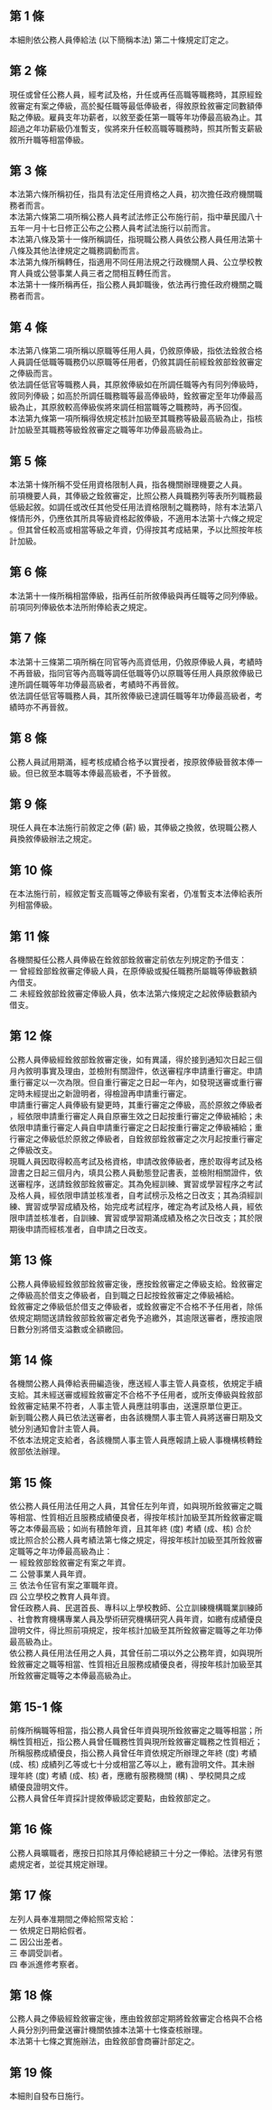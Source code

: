 第 1 條
-------
本細則依公務人員俸給法 (以下簡稱本法) 第二十條規定訂定之。

第 2 條
-------
現任或曾任公務人員，經考試及格，升任或再任高職等職務時，其原經銓  
敘審定有案之俸級，高於擬任職等最低俸級者，得敘原銓敘審定同數額俸  
點之俸級。雇員支年功薪者，以敘至委任第一職等年功俸最高級為止。其  
超過之年功薪級仍准暫支，俟將來升任較高職等職務時，照其所暫支薪級  
敘所升職等相當俸級。

第 3 條
-------
本法第六條所稱初任，指具有法定任用資格之人員，初次擔任政府機關職  
務者而言。  
本法第六條第二項所稱公務人員考試法修正公布施行前，指中華民國八十  
五年一月十七日修正公布之公務人員考試法施行以前而言。  
本法第八條及第十一條所稱調任，指現職公務人員依公務人員任用法第十  
八條及其他法律規定之職務調動而言。  
本法第九條所稱轉任，指適用不同任用法規之行政機關人員、公立學校教  
育人員或公營事業人員三者之間相互轉任而言。  
本法第十一條所稱再任，指公務人員卸職後，依法再行擔任政府機關之職  
務者而言。

第 4 條
-------
本法第八條第二項所稱以原職等任用人員，仍敘原俸級，指依法銓敘合格  
人員調任低職等職務仍以原職等任用者，仍敘其調任前經銓敘部銓敘審定  
之俸級而言。  
依法調任低官等職務人員，其原敘俸級如在所調任職等內有同列俸級時，  
敘同列俸級；如高於所調任職務職等最高俸級時，銓敘審定至年功俸最高  
級為止，其原敘較高俸級俟將來調任相當職等之職務時，再予回復。  
本法第九條第一項所稱得依規定核計加級至其職務等級最高級為止，指核  
計加級至其職務等級銓敘審定之職等年功俸最高級為止。

第 5 條
-------
本法第十條所稱不受任用資格限制人員，指各機關辦理機要之人員。  
前項機要人員，其俸級之銓敘審定，比照公務人員職務列等表所列職務最  
低級起敘。如調任或改任其他受任用法資格限制之職務時，除有本法第八  
條情形外，仍應依其所具等級資格起敘俸級，不適用本法第十六條之規定  
。但其曾任較高或相當等級之年資，仍得按其考成結果，予以比照按年核  
計加級。

第 6 條
-------
本法第十一條所稱相當俸級，指再任前所敘俸級與再任職等之同列俸級。  
前項同列俸級依本法所附俸給表之規定。

第 7 條
-------
本法第十三條第二項所稱在同官等內高資低用，仍敘原俸級人員，考績時  
不再晉級，指同官等內高職等調任低職等仍以原職等任用人員原敘俸級已  
達所調任職等年功俸最高級者，考績時不再晉敘。  
依法調任低官等職務人員，其所敘俸級已達調任職等年功俸最高級者，考  
績時亦不再晉敘。

第 8 條
-------
公務人員試用期滿，經考核成績合格予以實授者，按原敘俸級晉敘本俸一  
級。但已敘至本職等本俸最高級者，不予晉敘。

第 9 條
-------
現任人員在本法施行前敘定之俸 (薪) 級，其俸級之換敘，依現職公務人  
員換敘俸級辦法之規定。

第 10 條
--------
在本法施行前，經敘定暫支高職等之俸級有案者，仍准暫支本法俸給表所  
列相當俸級。

第 11 條
--------
各機關擬任公務人員俸級在銓敘部銓敘審定前依左列規定酌予借支：  
一  曾經銓部銓敘審定俸級人員，在原俸級或擬任職務所屬職等俸級數額  
    內借支。  
二  未經銓敘部銓敘審定俸級人員，依本法第六條規定之起敘俸級數額內  
    借支。

第 12 條
--------
公務人員俸級經銓敘部銓敘審定後，如有異議，得於接到通知次日起三個  
月內敘明事實及理由，並檢附有關證件，依送審程序申請重行審定。申請  
重行審定以一次為限。但自重行審定之日起一年內，如發現送審或重行審  
定時未經提出之新證明者，得檢證再申請重行審定。  
申請重行審定人員俸級有變更時，其重行審定之俸級，高於原敘之俸級者  
，經依限申請重行審定人員自原審生效之日起按重行審定之俸級補給；未  
依限申請重行審定人員自申請重行審定之日起按重行審定之俸級補給；重  
行審定之俸級低於原敘之俸級者，自銓敘部銓敘審定之次月起按重行審定  
之俸級改支。  
現職人員因取得較高考試及格資格，申請改敘俸級者，應於取得考試及格  
證書之日起三個月內，填具公務人員動態登記書表，並檢附相關證件，依  
送審程序，送請銓敘部銓敘審定。其為免經訓練、實習或學習程序之考試  
及格人員，經依限申請並核准者，自考試榜示及格之日改支；其為須經訓  
練、實習或學習成績及格，始完成考試程序，確定為考試及格人員，經依  
限申請並核准者，自訓練、實習或學習期滿成績及格之次日改支；其於限  
期後申請而經核准者，自申請之日改支。

第 13 條
--------
公務人員俸級經銓敘部銓敘審定後，應按銓敘審定之俸級支給。銓敘審定  
之俸級高於借支之俸級者，自到職之日起按銓敘審定之俸級補給。  
銓敘審定之俸級低於借支之俸級者，或銓敘審定不合格不予任用者，除係  
依規定期間送請銓敘部銓敘審定者免予追繳外，其逾限送審者，應按逾限  
日數分別將借支溢數或全額繳回。

第 14 條
--------
各機關公務人員俸給表冊編造後，應送經人事主管人員查核，依規定手續  
支給。其未經送審或經銓敘審定不合格不予任用者，或所支俸級與銓敘部  
銓敘審定結果不符者，人事主管人員應註明事由，送還原單位更正。  
新到職公務人員已依法送審者，由各該機關人事主管人員將送審日期及文  
號分別通知會計主管人員。  
不依本法規定支給者，各該機關人事主管人員應報請上級人事機構核轉銓  
敘部依法辦理。

第 15 條
--------
依公務人員任用法任用之人員，其曾任左列年資，如與現所銓敘審定之職  
等相當、性質相近且服務成績優良者，得按年核計加級至其所銓敘審定職  
等之本俸最高級；如尚有積餘年資，且其年終 (度) 考績 (成、核) 合於  
或比照合於公務人員考績法第七條之規定，得按年核計加級至其所銓敘審  
定職等之年功俸最高級為止：  
一  經銓敘部銓敘審定有案之年資。  
二  公營事業人員年資。  
三  依法令任官有案之軍職年資。  
四  公立學校之教育人員年資。  
曾任政務人員、民選首長、專科以上學校教師、公立訓練機構職業訓練師  
、社會教育機構專業人員及學術研究機構研究人員年資，如繳有成績優良  
證明文件，得比照前項規定，按年核計加級至其所銓敘審定職等之年功俸  
最高級為止。  
依公務人員任用法任用之人員，其曾任前二項以外之公務年資，如與現所  
銓敘審定之職等相當、性質相近且服務成績優良者，得按年核計加級至其  
所銓敘審定職等之本俸最高級為止。

第 15-1 條
----------
前條所稱職等相當，指公務人員曾任年資與現所銓敘審定之職等相當；所  
稱性質相近，指公務人員曾任職務性質與現所銓敘審定職務之性質相近；  
所稱服務成績優良，指公務人員曾任年資依規定所辦理之年終 (度) 考績  
 (成、核) 成績列乙等或七十分或相當乙等以上，繳有證明文件。其未辦  
理年終 (度) 考績 (成、核) 者，應繳有服務機關 (構) 、學校開具之成  
績優良證明文件。  
公務人員曾任年資採計提敘俸級認定要點，由銓敘部定之。

第 16 條
--------
公務人員曠職者，應按日扣除其月俸給總額三十分之一俸給。法律另有懲  
處規定者，並從其規定辦理。

第 17 條
--------
左列人員奉准期間之俸給照常支給：  
一  依規定日期給假者。  
二  因公出差者。  
三  奉調受訓者。  
四  奉派進修考察者。

第 18 條
--------
公務人員之俸級經銓敘審定後，應由銓敘部定期將銓敘審定合格與不合格  
人員分別列冊彙送審計機關依據本法第十七條查核辦理。  
本法第十七條之實施辦法，由銓敘部會商審計部定之。

第 19 條
--------
本細則自發布日施行。

